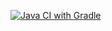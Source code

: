 [![Java CI with Gradle](https://github.com/Panelo56/Selen/actions/workflows/gradle.yml/badge.svg)](https://github.com/Panelo56/Selengi/actions/workflows/gradle.yml)